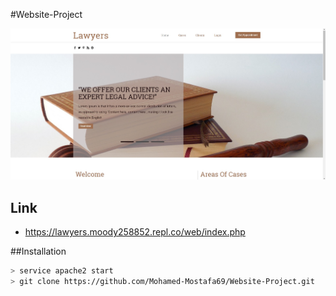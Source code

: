 #Website-Project

![img-1](Lawyers-Office.jpg)

Link
-----

* https://lawyers.moody258852.repl.co/web/index.php

##Installation

```sh
> service apache2 start
> git clone https://github.com/Mohamed-Mostafa69/Website-Project.git
```
